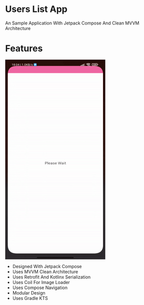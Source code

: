 # Users List App

An Sample Application With Jetpack Compose And Clean MVVM Architecture

# Features

<img align="center" src="Images/Preview.gif" alt="Preview" height="640" width="320">

- Designed With Jetpack Compose
- Uses MVVM Clean Architecture
- Uses Retrofit And Kotlinx Serialization
- Uses Coil For Image Loader
- Uses Compose Navigation
- Modular Design
- Uses Gradle KTS
